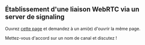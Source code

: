 ## Établissement d'une liaison WebRTC via un server de signaling

Ouvrez [cette page](https://clm-a.github.io/webrtc-client/client.html) et demandez à un ami(e) d'ouvrir la même page.

Mettez-vous d'accord sur un nom de canal et discutez !
